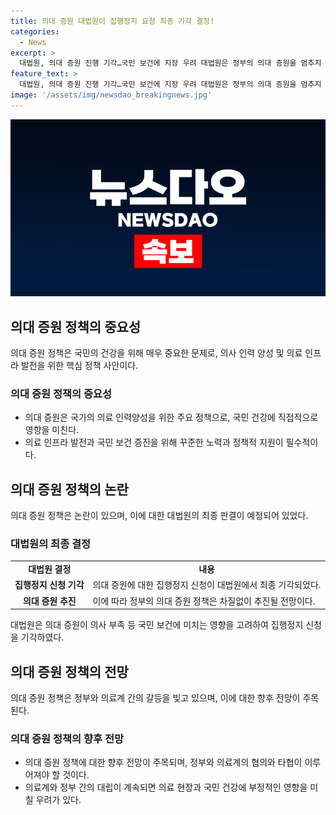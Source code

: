 ```yaml
---
title: 의대 증원 대법원이 집행정지 요청 최종 기각 결정!
categories:
  - News
excerpt: >
  대법원, 의대 증원 진행 기각…국민 보건에 지장 우려 대법원은 정부의 의대 증원을 멈추지 않고 예정대로 진행할 것으로 전망된다. 증원에 반대한 의대 교수와 학생들의 집행정지 신청이 기각된 것으로, 내년 의대 정원이 1540명 늘어나게 되며 국민 보건에 부정적인 영향을 줄 우려가 제기되고 있다. 대법원은 집행정지를 기각하면서 의대 재학생 및 수험생, 교육 현장에 혼란을 초래할 수 있다는 점을 인지하고 판단했다.
feature_text: >
  대법원, 의대 증원 진행 기각…국민 보건에 지장 우려 대법원은 정부의 의대 증원을 멈추지 않고 예정대로 진행할 것으로 전망된다. 증원에 반대한 의대 교수와 학생들의 집행정지 신청이 기각된 것으로, 내년 의대 정원이 1540명 늘어나게 되며 국민 보건에 부정적인 영향을 줄 우려가 제기되고 있다. 대법원은 집행정지를 기각하면서 의대 재학생 및 수험생, 교육 현장에 혼란을 초래할 수 있다는 점을 인지하고 판단했다.
image: '/assets/img/newsdao_breakingnews.jpg'
---
```


<p><img src="/assets/img/newsdao_breakingnews.jpg" alt="koreaapp 속보" /></p>

<h2 data-ke-size="size26">의대 증원 정책의 중요성</h2>

<p data-ke-size="size16">의대 증원 정책은 국민의 건강을 위해 매우 중요한 문제로, 의사 인력 양성 및 의료 인프라 발전을 위한 핵심 정책 사안이다.</p>

<h3>의대 증원 정책의 중요성</h3>

<ul>
    <li>의대 증원은 국가의 의료 인력양성을 위한 주요 정책으로, 국민 건강에 직접적으로 영향을 미친다.</li>
    <li>의료 인프라 발전과 국민 보건 증진을 위해 꾸준한 노력과 정책적 지원이 필수적이다.</li>
</ul>

<h2 data-ke-size="size26">의대 증원 정책의 논란</h2>

<p data-ke-size="size16">의대 증원 정책은 논란이 있으며, 이에 대한 대법원의 최종 판결이 예정되어 있었다.</p>

<h3>대법원의 최종 결정</h3>

<table>
    <tr>
        <td style="text-align: center; height: 17px;"><b>대법원 결정</b></td>
        <td style="text-align: center; height: 17px;"><b>내용</b></td>
    </tr>
    <tr>
        <td style="text-align: center; height: 17px;"><b>집행정지 신청 기각</b></td>
        <td>의대 증원에 대한 집행정지 신청이 대법원에서 최종 기각되었다.</td>
    </tr>
    <tr>
        <td style="text-align: center; height: 17px;"><b>의대 증원 추진</b></td>
        <td>이에 따라 정부의 의대 증원 정책은 차질없이 추진될 전망이다.</td>
    </tr>
</table>

<p data-ke-size="size16">대법원은 의대 증원이 의사 부족 등 국민 보건에 미치는 영향을 고려하여 집행정지 신청을 기각하였다.</p>

<h2 data-ke-size="size26">의대 증원 정책의 전망</h2>

<p data-ke-size="size16">의대 증원 정책은 정부와 의료계 간의 갈등을 빚고 있으며, 이에 대한 향후 전망이 주목된다.</p>

<h3>의대 증원 정책의 향후 전망</h3>

<ul>
    <li>의대 증원 정책에 대한 향후 전망이 주목되며, 정부와 의료계의 협의와 타협이 이루어져야 할 것이다.</li>
    <li>의료계와 정부 간의 대립이 계속되면 의료 현장과 국민 건강에 부정적인 영향을 미칠 우려가 있다.</li>
</ul>

